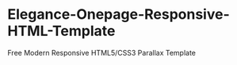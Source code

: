Elegance-Onepage-Responsive-HTML-Template
=========================================

Free Modern Responsive HTML5/CSS3 Parallax Template 

